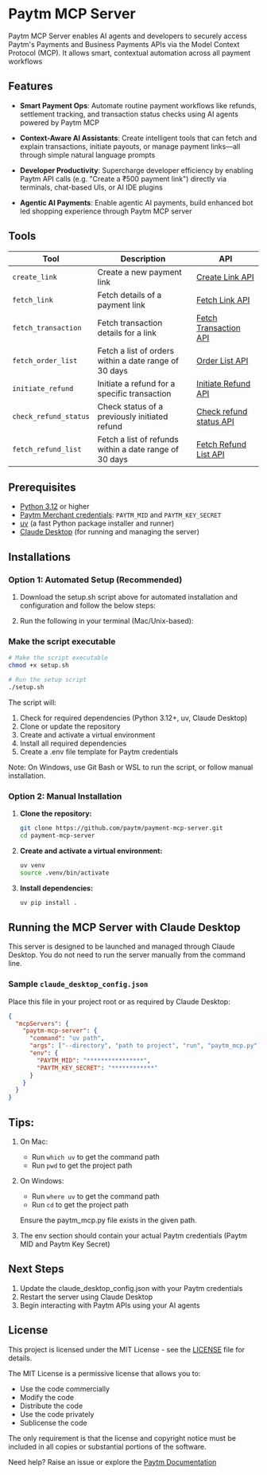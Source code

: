 # Paytm MCP Server

Paytm MCP Server enables AI agents and developers to securely access Paytm's Payments and Business Payments APIs via the Model Context Protocol (MCP). It allows smart, contextual automation across all payment workflows

## Features

- **Smart Payment Ops**: Automate routine payment workflows like refunds, settlement tracking, and transaction status checks using AI agents powered by Paytm MCP

- **Context-Aware AI Assistants**: Create intelligent tools that can fetch and explain transactions, initiate payouts, or manage payment links—all through simple natural language prompts

- **Developer Productivity**: Supercharge developer efficiency by enabling Paytm API calls (e.g. "Create a ₹500 payment link") directly via terminals, chat-based UIs, or AI IDE plugins

- **Agentic AI Payments**: Enable agentic AI payments, build enhanced bot led shopping experience through Paytm MCP server

## Tools

| Tool                | Description                          | API                                                                                                         |
| ------------------- | ------------------------------------ | ----------------------------------------------------------------------------------------------------------- |
| `create_link`       | Create a new payment link            | [Create Link API](https://www.paytmpayments.com/docs/api/create-link-api?ref=paymentLinks)                  |
| `fetch_link`        | Fetch details of a payment link      | [Fetch Link API](https://www.paytmpayments.com/docs/api/fetch-link-api?ref=paymentLinks)                    |
| `fetch_transaction` | Fetch transaction details for a link | [Fetch Transaction API](https://www.paytmpayments.com/docs/api/fetch-transaction-link-api?ref=paymentLinks) |
| `fetch_order_list`  | Fetch a list of orders within a date range of 30 days | [Order List API](https://www.paytmpayments.com/docs/api/order-list-api) |
| `initiate_refund`   | Initiate a refund for a specific transaction | [Initiate Refund API](https://www.paytmpayments.com/docs/api/initiate-refund-api) |
| `check_refund_status` | Check status of a previously initiated refund | [Check refund status API](https://www.paytmpayments.com/docs/api/check-refund-status-api) |
| `fetch_refund_list` | Fetch a list of refunds within a date range of 30 days | [Fetch Refund List API](https://www.paytmpayments.com/docs/api/fetch-refund-list-api) |

## Prerequisites

- [Python 3.12](https://www.python.org/downloads/) or higher
- [Paytm Merchant credentials](https://www.paytmpayments.com//docs/getting-started): `PAYTM_MID` and `PAYTM_KEY_SECRET`
- [uv](https://github.com/astral-sh/uv) (a fast Python package installer and runner)
- [Claude Desktop](https://www.anthropic.com/claude) (for running and managing the server)

## Installations

### Option 1: Automated Setup (Recommended)

1. Download the setup.sh script above for automated installation and configuration and follow the below steps:

2. Run the following in your terminal (Mac/Unix-based):

### Make the script executable

```bash
# Make the script executable
chmod +x setup.sh

# Run the setup script
./setup.sh
```

The script will:

1. Check for required dependencies (Python 3.12+, uv, Claude Desktop)
2. Clone or update the repository
3. Create and activate a virtual environment
4. Install all required dependencies
5. Create a .env file template for Paytm credentials

Note: On Windows, use Git Bash or WSL to run the script, or follow manual installation.

### Option 2: Manual Installation

1. **Clone the repository:**

   ```bash
   git clone https://github.com/paytm/payment-mcp-server.git
   cd payment-mcp-server
   ```

2. **Create and activate a virtual environment:**

   ```bash
   uv venv
   source .venv/bin/activate
   ```

3. **Install dependencies:**
   ```bash
   uv pip install .
   ```

## Running the MCP Server with Claude Desktop

This server is designed to be launched and managed through Claude Desktop. You do not need to run the server manually from the command line.

### Sample `claude_desktop_config.json`

Place this file in your project root or as required by Claude Desktop:

```json
{
  "mcpServers": {
    "paytm-mcp-server": {
      "command": "uv path",
      "args": ["--directory", "path to project", "run", "paytm_mcp.py"],
      "env": {
        "PAYTM_MID": "****************",
        "PAYTM_KEY_SECRET": "************"
      }
    }
  }
}
```

## Tips:

1. On Mac:

   - Run `which uv` to get the command path
   - Run `pwd` to get the project path

2. On Windows:

   - Run `where uv` to get the command path
   - Run `cd` to get the project path

   Ensure the paytm_mcp.py file exists in the given path.

3. The env section should contain your actual Paytm credentials (Paytm MID and Paytm Key Secret)

## Next Steps

1. Update the claude_desktop_config.json with your Paytm credentials
2. Restart the server using Claude Desktop
3. Begin interacting with Paytm APIs using your AI agents

## License

This project is licensed under the MIT License - see the [LICENSE](LICENSE) file for details.

The MIT License is a permissive license that allows you to:

- Use the code commercially
- Modify the code
- Distribute the code
- Use the code privately
- Sublicense the code

The only requirement is that the license and copyright notice must be included in all copies or substantial portions of the software.

Need help? Raise an issue or explore the [Paytm Documentation](https://www.paytmpayments.com/docs)
